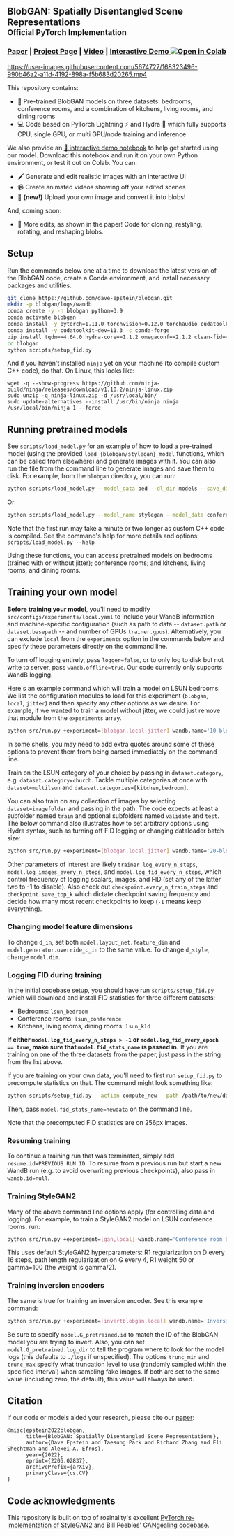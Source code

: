 ## BlobGAN: Spatially Disentangled Scene Representations<br><sub>Official PyTorch Implementation</sub><br> 

### [Paper](https://arxiv.org/abs/2205.02837) | [Project Page](https://dave.ml/blobgan) | [Video](https://www.youtube.com/watch?v=KpUv82VsU5k) | [Interactive Demo  ![Open in Colab](https://colab.research.google.com/assets/colab-badge.svg)](https://dave.ml/blobgan/demo)

https://user-images.githubusercontent.com/5674727/168323496-990b46a2-a11d-4192-898a-f5b683d20265.mp4

This repository contains:

* 🚂 Pre-trained BlobGAN models on three datasets: bedrooms, conference rooms, and a combination of kitchens, living rooms, and dining rooms
* 💻 Code based on PyTorch Lightning ⚡ and Hydra 🐍 which fully supports CPU, single GPU, or multi GPU/node training and inference

We also provide an [📓 interactive demo notebook](https://dave.ml/blobgan/demo) to help get started using our model. Download this notebook and run it on your own Python environment, or test it out on Colab. You can:

* 🖌️️ Generate and edit realistic images with an interactive UI
* 📹 Create animated videos showing off your edited scenes
* 📸 **(new!)** Upload your own image and convert it into blobs!

And, coming soon:
* 🧬 More edits, as shown in the paper! Code for cloning, restyling, rotating, and reshaping blobs.

## Setup

Run the commands below one at a time to download the latest version of the BlobGAN code, create a Conda environment, and install necessary packages and utilities.

```bash
git clone https://github.com/dave-epstein/blobgan.git
mkdir -p blobgan/logs/wandb
conda create -y -n blobgan python=3.9
conda activate blobgan
conda install -y pytorch=1.11.0 torchvision=0.12.0 torchaudio cudatoolkit=11.3 -c pytorch
conda install -y cudatoolkit-dev=11.3 -c conda-forge
pip install tqdm==4.64.0 hydra-core==1.1.2 omegaconf==2.1.2 clean-fid==0.1.23 wandb==0.12.11 ipdb==0.13.9 lpips==0.1.4 einops==0.4.1 inputimeout==1.0.4 pytorch-lightning==1.5.10 matplotlib==3.5.2 "mpl_interactions[jupyter]==0.21.0" protobuf~=3.19.0 moviepy==1.0.3
cd blobgan
python scripts/setup_fid.py
```
And if you haven't installed `ninja` yet on your machine (to compile custom C++ code), do that. On Linux, this looks like:
```
wget -q --show-progress https://github.com/ninja-build/ninja/releases/download/v1.10.2/ninja-linux.zip
sudo unzip -q ninja-linux.zip -d /usr/local/bin/
sudo update-alternatives --install /usr/bin/ninja ninja /usr/local/bin/ninja 1 --force
```


## Running pretrained models

See `scripts/load_model.py` for an example of how to load a pre-trained model (using the provided `load_{blobgan/stylegan}_model` functions, which can be called from elsewhere) and generate images with it. You can also run the file from the command line to generate images and save them to disk. For example, from the `blobgan` directory, you can run:

```bash
python scripts/load_model.py --model_data bed --dl_dir models --save_dir out --n_imgs 32 --save_blobs --label_blobs
```

Or

```bash
python scripts/load_model.py --model_name stylegan --model_data conference --truncate 0.4
```
Note that the first run may take a minute or two longer as custom C++ code is compiled. See the command's help for more details and options: `scripts/load_model.py --help`

Using these functions, you can access pretrained models on bedrooms (trained with or without jitter); conference rooms; and kitchens, living rooms, and dining rooms.

## Training your own model

**Before training your model**, you'll need to modify `src/configs/experiments/local.yaml` to include your WandB information and machine-specific configuration (such as path to data -- `dataset.path` or `dataset.basepath` -- and number of GPUs `trainer.gpus`). Alternatively, you can exclude `local` from the `experiments` option in the commands below and specify these parameters directly on the command line. 

To turn off logging entirely, pass `logger=false`, or to only log to disk but not write to server, pass `wandb.offline=true`. Our code currently only supports WandB logging.

Here's an example command which will train a model on LSUN bedrooms. We list the configuration modules to load for this experiment (`blobgan`, `local`, `jitter`) and then specify any other options as we desire. For example, if we wanted to train a model without jitter, we could just remove that module from the `experiments` array.

```bash
python src/run.py +experiment=[blobgan,local,jitter] wandb.name='10-blob BlobGAN on bedrooms' 
```

In some shells, you may need to add extra quotes around some of these options to prevent them from being parsed immediately on the command line.

Train on the LSUN category of your choice by passing in `dataset.category`, e.g. `dataset.category=church`. Tackle multiple categories at once with `dataset=multilsun` and `dataset.categories=[kitchen,bedroom]`.

You can also train on any collection of images by selecting `dataset=imagefolder` and passing in the path. The code expects at least a subfolder named `train` and optional subfolders named `validate` and `test`. The below command also illustrates how to set arbitrary options using Hydra syntax, such as turning off FID logging or changing dataloader batch size:

```bash
python src/run.py +experiment=[blobgan,local,jitter] wandb.name='20-blob BlobGAN on Places' dataset.dataloader.batch_size=24 +model.log_fid_every_epoch=false dataset=imagefolder +dataset.path=/path/to/places/ model.n_features=20
```

Other parameters of interest are likely `trainer.log_every_n_steps`, `model.log_images_every_n_steps`, and `model.log_fid_every_n_steps`, which control frequency of logging scalars, images, and FID (set any of the latter two to -1 to disable). Also check out `checkpoint.every_n_train_steps` and `checkpoint.save_top_k` which dictate checkpoint saving frequency and decide how many most recent checkpoints to keep (`-1` means keep everything).

### Changing model feature dimensions

To change `d_in`, set both `model.layout_net.feature_dim` and `model.generator.override_c_in` to the same value. To change `d_style`, change `model.dim`.

### Logging FID during training

In the initial codebase setup, you should have run `scripts/setup_fid.py` which will download and install FID statistics for three different datasets:

* Bedrooms: `lsun_bedroom`
* Conference rooms: `lsun_conference`
* Kitchens, living rooms, dining rooms: `lsun_kld`

**If either `model.log_fid_every_n_steps > -1` or `model.log_fid_every_epoch == true`, make sure that `model.fid_stats_name` is passed in.** If you are training on one of the three datasets from the paper, just pass in the string from the list above.

If you are training on your own data, you'll need to first run `setup_fid.py` to precompute statistics on that. The command might look something like:

```bash
python scripts/setup_fid.py --action compute_new --path /path/to/new/data --name newdata -j 32 -bs 256
```

Then, pass `model.fid_stats_name=newdata` on the command line.

Note that the precomputed FID statistics are on 256px images.

### Resuming training

To continue a training run that was terminated, simply add `resume.id=PREVIOUS RUN ID`. To resume from a previous run but start a new WandB run (e.g. to avoid overwriting previous checkpoints), also pass in `wandb.id=null`.

### Training StyleGAN2

Many of the above command line options apply (for controlling data and logging). For example, to train a StyleGAN2 model on LSUN conference rooms, run:

```bash
python src/run.py +experiment=[gan,local] wandb.name='Conference room StyleGAN2' dataset.category=conference
```

This uses default StyleGAN2 hyperparameters: R1 regularization on D every 16 steps, path length regularization on G every 4, R1 weight 50 or gamma=100 (the weight is gamma/2).

### Training inversion encoders

The same is true for training an inversion encoder. See this example command:

```bash
python src/run.py +experiment=[invertblobgan,local] wandb.name='Inversion model' +model.G_pretrained.id="BLOBGAN MODEL ID HERE" +model.trunc_min=0.2 +model.trunc_max=0.4 model.lambda.fake_latents_MSE=10
```

Be sure to specify `model.G_pretrained.id` to match the ID of the BlobGAN model you are trying to invert. Also, you can set `model.G_pretrained.log_dir` to tell the program where to look for the model logs (this defaults to `./logs` if unspecified). The options `trunc_min` and `trunc_max` specify what truncation level to use (randomly sampled within the specified interval) when sampling fake images. If both are set to the same value (including zero, the default), this value will always be used.

## Citation

If our code or models aided your research, please cite our [paper](https://arxiv.org/abs/2205.02837):
```
@misc{epstein2022blobgan,
      title={BlobGAN: Spatially Disentangled Scene Representations},
      author={Dave Epstein and Taesung Park and Richard Zhang and Eli Shechtman and Alexei A. Efros},
      year={2022},
      eprint={2205.02837},
      archivePrefix={arXiv},
      primaryClass={cs.CV}
}		
```

## Code acknowledgments

This repository is built on top of rosinality's excellent [PyTorch re-implementation of StyleGAN2](https://github.com/rosinality/stylegan2-pytorch) and Bill Peebles' [GANgealing codebase](https://github.com/wpeebles/gangealing).
